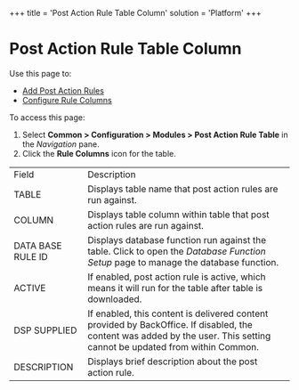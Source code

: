 +++
title = 'Post Action Rule Table Column'
solution = 'Platform'
+++

# Post Action Rule Table Column

<div class="use">

Use this page to:

  - [Add Post Action
    Rules](../Use_Cases/Add_Post_Action_Table_Rules.htm)
  - [Configure Rule
    Columns](../Use_Cases/Set_Up_Post_Action_Rule_Tables.htm#Configure_Rule_Columns)

</div>

To access this page:

1.  Select <span style="font-weight: bold;">Common \> Configuration \>
    Modules \> Post Action Rule Table</span> in the
    <span style="font-style: italic;">Navigation</span> pane.
2.  Click the <span style="font-weight: bold;">Rule Columns</span> icon
    for the
table.

|                   |                                                                                                                                                                            |
| ----------------- | -------------------------------------------------------------------------------------------------------------------------------------------------------------------------- |
| Field             | Description                                                                                                                                                                |
| TABLE             | Displays table name that post action rules are run against.                                                                                                                |
| COLUMN            | Displays table column within table that post action rules are run against.                                                                                                 |
| DATA BASE RULE ID | Displays database function run against the table. Click to open the <span style="font-style: italic;">Database Function Setup</span> page to manage the database function. |
| ACTIVE            | If enabled, post action rule is active, which means it will run for the table after table is downloaded.                                                                   |
| DSP SUPPLIED      | If enabled, this content is delivered content provided by BackOffice. If disabled, the content was added by the user. This setting cannot be updated from within Common.   |
| DESCRIPTION       | Displays brief description about the post action rule.                                                                                                                     |
